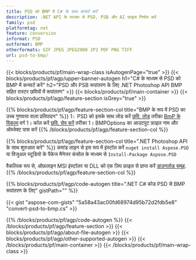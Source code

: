 ```yaml
---
title: PSD को BMP में C# के साथ कन्वर्ट करें
description: .NET API के माध्यम से PSD, PSB और AI फ़ाइल निर्यात करें
family: psd
platformtag: net
feature: conversion
informat: PSD
outformat: BMP
otherformats: GIF JPEG JPEG2000 JP2 PDF PNG TIFF
url: psd-to-bmp/
---
```


{{< blocks/products/pf/main-wrap-class isAutogenPage="true" >}}
{{< blocks/products/pf/agp/upper-banner-autogen h1="C# के माध्यम से PSD को BMP में कनवर्ट करें" h2="PSD और PSB रूपांतरण के लिए .NET Photoshop API BMP सहित रास्टर छवियों में रूपांतरण" >}}
{{< blocks/products/pf/main-container >}}
{{< blocks/products/pf/agp/feature-section isGrey="true" >}}

{{% blocks/products/pf/agp/feature-section-col title="BMP के रूप में PSD का उच्च गुणवत्ता वाला प्रतिपादन" %}}
1। PSD को इसके साथ लोड करें [छवि. लोड](https://apireference.aspose.com/psd/net/aspose.psd/image/methods/load/index) तरीका
 [BmP के विकल्प](https://apireference.aspose.com/psd/net/aspose.psd.imageoptions/bmpoptions) वर्ग
1। कॉल करें [छवि. सेव करें](https://apireference.aspose.com/psd/net/aspose.psd/image/methods/save/index) तरीका
1। BMPOptions का आउटपुट फ़ाइल नाम और ऑब्जेक्ट पास करें
{{% /blocks/products/pf/agp/feature-section-col %}}

{{% blocks/products/pf/agp/feature-section-col title=".NET Photoshop API के साथ शुरुआत करें" %}}
कमांड लाइन से इस रूप में इंस्टॉल करें ```nuget install Aspose.PSD``` या विजुअल स्टूडियो के पैकेज मैनेजर कंसोल के माध्यम से ```Install-Package Aspose.PSD```

वैकल्पिक रूप से, ऑफ़लाइन MSI इंस्टॉलर या DLL को एक ज़िप फ़ाइल से प्राप्त करें [डाउनलोड समूह](https://releases.aspose.com/psd/net).
{{% /blocks/products/pf/agp/feature-section-col %}}

{{% blocks/products/pf/agp/code-autogen title=".NET C# कोड PSD से BMP रूपांतरण के लिए" gistPath="" %}}

{{< gist "aspose-com-gists" "5a58a43ac00fd68974d95b72d2fdb5e8" "convert-psd-to-bmp.cs" >}}

{{% /blocks/products/pf/agp/code-autogen %}}
{{< /blocks/products/pf/agp/feature-section >}}
{{< blocks/products/pf/agp/about-file-autogen >}}
{{< blocks/products/pf/agp/other-supported-autogen >}}
{{< /blocks/products/pf/main-container >}}
{{< /blocks/products/pf/main-wrap-class >}}
